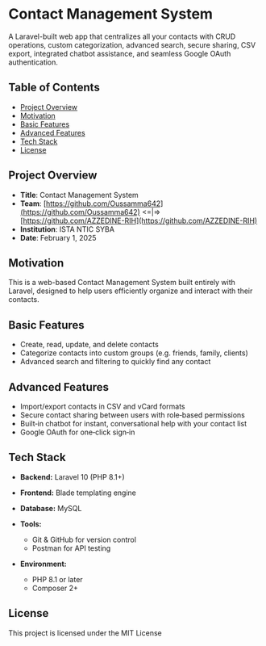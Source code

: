 # Contact Management System

A Laravel-built web app that centralizes all your contacts with CRUD operations, custom categorization, advanced search, secure sharing, CSV export, integrated chatbot assistance, and seamless Google OAuth authentication.

## Table of Contents

* [Project Overview](#project-overview)
* [Motivation](#motivation)
* [Basic Features](#basic-features)
* [Advanced Features](#advanced-features)
* [Tech Stack](#tech-stack)
* [License](#license)

## Project Overview

* **Title**: Contact Management System
* **Team**: [https://github.com/Oussamma642](https://github.com/Oussamma642) <=|=> [https://github.com/AZZEDINE-RIH](https://github.com/AZZEDINE-RIH)
* **Institution**: ISTA NTIC SYBA
* **Date**: February 1, 2025

## Motivation

This is a web-based Contact Management System built entirely with Laravel, designed to help users efficiently organize and interact with their contacts.

## Basic Features

* Create, read, update, and delete contacts
* Categorize contacts into custom groups (e.g. friends, family, clients)
* Advanced search and filtering to quickly find any contact

## Advanced Features

* Import/export contacts in CSV and vCard formats
* Secure contact sharing between users with role‑based permissions
* Built‑in chatbot for instant, conversational help with your contact list
* Google OAuth for one‑click sign‑in

## Tech Stack

* **Backend:** Laravel 10 (PHP 8.1+)
* **Frontend:** Blade templating engine
* **Database:** MySQL
* **Tools:**

  * Git & GitHub for version control
  * Postman for API testing
* **Environment:**

  * PHP 8.1 or later
  * Composer 2+

## License

This project is licensed under the MIT License
